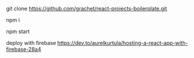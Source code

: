 git clone https://github.com/grachet/react-projects-boilerplate.git

npm i

npm start

deploy with firebase
https://dev.to/aurelkurtula/hosting-a-react-app-with-firebase-28a4